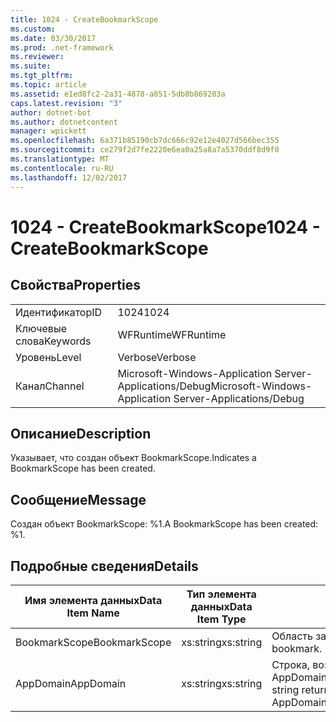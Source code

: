 ```yaml
---
title: 1024 - CreateBookmarkScope
ms.custom: 
ms.date: 03/30/2017
ms.prod: .net-framework
ms.reviewer: 
ms.suite: 
ms.tgt_pltfrm: 
ms.topic: article
ms.assetid: e1ed8fc2-2a31-4878-a851-5db8b869283a
caps.latest.revision: "3"
author: dotnet-bot
ms.author: dotnetcontent
manager: wpickett
ms.openlocfilehash: 6a371b85190cb7dc666c92e12e4027d566bec355
ms.sourcegitcommit: ce279f2d7fe2220e6ea0a25a8a7a5370ddf8d9f0
ms.translationtype: MT
ms.contentlocale: ru-RU
ms.lasthandoff: 12/02/2017
---
```

# <a name="1024---createbookmarkscope"></a><span data-ttu-id="ace29-102">1024 - CreateBookmarkScope</span><span class="sxs-lookup"><span data-stu-id="ace29-102">1024 - CreateBookmarkScope</span></span>
## <a name="properties"></a><span data-ttu-id="ace29-103">Свойства</span><span class="sxs-lookup"><span data-stu-id="ace29-103">Properties</span></span>  
  
|||  
|-|-|  
|<span data-ttu-id="ace29-104">Идентификатор</span><span class="sxs-lookup"><span data-stu-id="ace29-104">ID</span></span>|<span data-ttu-id="ace29-105">1024</span><span class="sxs-lookup"><span data-stu-id="ace29-105">1024</span></span>|  
|<span data-ttu-id="ace29-106">Ключевые слова</span><span class="sxs-lookup"><span data-stu-id="ace29-106">Keywords</span></span>|<span data-ttu-id="ace29-107">WFRuntime</span><span class="sxs-lookup"><span data-stu-id="ace29-107">WFRuntime</span></span>|  
|<span data-ttu-id="ace29-108">Уровень</span><span class="sxs-lookup"><span data-stu-id="ace29-108">Level</span></span>|<span data-ttu-id="ace29-109">Verbose</span><span class="sxs-lookup"><span data-stu-id="ace29-109">Verbose</span></span>|  
|<span data-ttu-id="ace29-110">Канал</span><span class="sxs-lookup"><span data-stu-id="ace29-110">Channel</span></span>|<span data-ttu-id="ace29-111">Microsoft-Windows-Application Server-Applications/Debug</span><span class="sxs-lookup"><span data-stu-id="ace29-111">Microsoft-Windows-Application Server-Applications/Debug</span></span>|  
  
## <a name="description"></a><span data-ttu-id="ace29-112">Описание</span><span class="sxs-lookup"><span data-stu-id="ace29-112">Description</span></span>  
 <span data-ttu-id="ace29-113">Указывает, что создан объект BookmarkScope.</span><span class="sxs-lookup"><span data-stu-id="ace29-113">Indicates a BookmarkScope has been created.</span></span>  
  
## <a name="message"></a><span data-ttu-id="ace29-114">Сообщение</span><span class="sxs-lookup"><span data-stu-id="ace29-114">Message</span></span>  
 <span data-ttu-id="ace29-115">Создан объект BookmarkScope: %1.</span><span class="sxs-lookup"><span data-stu-id="ace29-115">A BookmarkScope has been created: %1.</span></span>  
  
## <a name="details"></a><span data-ttu-id="ace29-116">Подробные сведения</span><span class="sxs-lookup"><span data-stu-id="ace29-116">Details</span></span>  
  
|<span data-ttu-id="ace29-117">Имя элемента данных</span><span class="sxs-lookup"><span data-stu-id="ace29-117">Data Item Name</span></span>|<span data-ttu-id="ace29-118">Тип элемента данных</span><span class="sxs-lookup"><span data-stu-id="ace29-118">Data Item Type</span></span>|<span data-ttu-id="ace29-119">Описание</span><span class="sxs-lookup"><span data-stu-id="ace29-119">Description</span></span>|  
|--------------------|--------------------|-----------------|  
|<span data-ttu-id="ace29-120">BookmarkScope</span><span class="sxs-lookup"><span data-stu-id="ace29-120">BookmarkScope</span></span>|<span data-ttu-id="ace29-121">xs:string</span><span class="sxs-lookup"><span data-stu-id="ace29-121">xs:string</span></span>|<span data-ttu-id="ace29-122">Область закладки.</span><span class="sxs-lookup"><span data-stu-id="ace29-122">The scope of the bookmark.</span></span>|  
|<span data-ttu-id="ace29-123">AppDomain</span><span class="sxs-lookup"><span data-stu-id="ace29-123">AppDomain</span></span>|<span data-ttu-id="ace29-124">xs:string</span><span class="sxs-lookup"><span data-stu-id="ace29-124">xs:string</span></span>|<span data-ttu-id="ace29-125">Строка, возвращаемая AppDomain.CurrentDomain.FriendlyName.</span><span class="sxs-lookup"><span data-stu-id="ace29-125">The string returned by AppDomain.CurrentDomain.FriendlyName.</span></span>|
